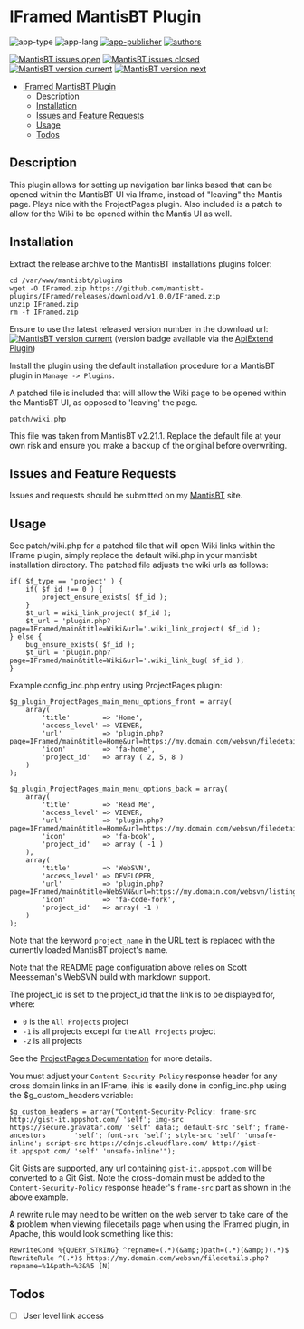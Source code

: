 # IFramed MantisBT Plugin

![app-type](https://img.shields.io/badge/category-mantisbt%20plugins-blue.svg)
![app-lang](https://img.shields.io/badge/language-php-blue.svg)
[![app-publisher](https://img.shields.io/badge/%20%20%F0%9F%93%A6%F0%9F%9A%80-app--publisher-e10000.svg)](https://github.com/spmeesseman/app-publisher)
[![authors](https://img.shields.io/badge/authors-scott%20meesseman-6F02B5.svg?logo=visual%20studio%20code)](https://github.com/spmeesseman)

[![MantisBT issues open](https://app1.spmeesseman.com/projects/plugins/ApiExtend/api/issues/countbadge/IFramed/open)](https://app1.spmeesseman.com/projects/set_project.php?project=IFramed&make_default=no&ref=bug_report_page.php)
[![MantisBT issues closed](https://app1.spmeesseman.com/projects/plugins/ApiExtend/api/issues/countbadge/IFramed/closed)](https://app1.spmeesseman.com/projects/set_project.php?project=IFramed&make_default=no&ref=bug_report_page.php)
[![MantisBT version current](https://app1.spmeesseman.com/projects/plugins/ApiExtend/api/versionbadge/IFramed/current)](https://app1.spmeesseman.com/projects/set_project.php?project=IFramed&make_default=no&ref=plugin.php?page=Releases/releases)
[![MantisBT version next](https://app1.spmeesseman.com/projects/plugins/ApiExtend/api/versionbadge/IFramed/next)](https://app1.spmeesseman.com/projects/set_project.php?project=IFramed&make_default=no&ref=plugin.php?page=Releases/releases)

- [IFramed MantisBT Plugin](#IFramed-MantisBT-Plugin)
  - [Description](#Description)
  - [Installation](#Installation)
  - [Issues and Feature Requests](#Issues-and-Feature-Requests)
  - [Usage](#Usage)
  - [Todos](#Todos)

## Description

This plugin allows for setting up navigation bar links based that can be opened within the MantisBT UI via Iframe, instead of "leaving" the Mantis page.  Plays nice with the ProjectPages plugin.  Also included is a patch to allow for the Wiki to be opened within the Mantis UI as well.

## Installation

Extract the release archive to the MantisBT installations plugins folder:

    cd /var/www/mantisbt/plugins
    wget -O IFramed.zip https://github.com/mantisbt-plugins/IFramed/releases/download/v1.0.0/IFramed.zip
    unzip IFramed.zip
    rm -f IFramed.zip

Ensure to use the latest released version number in the download url: [![MantisBT version current](https://app1.spmeesseman.com/projects/plugins/ApiExtend/api/versionbadge/IFramed/current)](https://app1.spmeesseman.com/projects) (version badge available via the [ApiExtend Plugin](https://github.com/mantisbt-plugins/ApiExtend))

Install the plugin using the default installation procedure for a MantisBT plugin in `Manage -> Plugins`.

A patched file is included that will allow the Wiki page to be opened within the MantisBT UI, as opposed to 'leaving' the page.

    patch/wiki.php

This file was taken from MantisBT v2.21.1. Replace the default file at your own risk and ensure you make a backup of the original before overwriting.

## Issues and Feature Requests

Issues and requests should be submitted on my [MantisBT](https://app1.spmeesseman.com/projects/set_project.php?project=ApiExtend&make_default=no&ref=bug_report_page.php) site.

## Usage

See patch/wiki.php for a patched file that will open Wiki links within the IFrame plugin, simply replace the default wiki.php in your mantisbt installation directory.  The patched file adjusts the wiki urls as follows:

    if( $f_type == 'project' ) {
        if( $f_id !== 0 ) {
            project_ensure_exists( $f_id );
        }
        $t_url = wiki_link_project( $f_id );
        $t_url = 'plugin.php?page=IFramed/main&title=Wiki&url='.wiki_link_project( $f_id );
    } else {
        bug_ensure_exists( $f_id );
        $t_url = 'plugin.php?page=IFramed/main&title=Wiki&url='.wiki_link_bug( $f_id );
    }

Example config_inc.php entry using ProjectPages plugin:

    $g_plugin_ProjectPages_main_menu_options_front = array(
        array(
            'title'        => 'Home',
            'access_level' => VIEWER,
            'url'          => 'plugin.php?page=IFramed/main&title=Home&url=https://my.domain.com/websvn/filedetails.php%3Frepname=pja%26path=%2Fproject_name%2Ftrunk%2FREADME.md%26usemime=1',
            'icon'         => 'fa-home',
            'project_id'   => array ( 2, 5, 8 )
        )
    );

    $g_plugin_ProjectPages_main_menu_options_back = array(
        array(
            'title'        => 'Read Me',
            'access_level' => VIEWER,
            'url'          => 'plugin.php?page=IFramed/main&title=Home&url=https://my.domain.com/websvn/filedetails.php%3Frepname=pja%26path=%2Fproject_name%2Ftrunk%2FREADME.md%26usemime=1',
            'icon'         => 'fa-book',
            'project_id'   => array ( -1 )
        ),
        array(
            'title'        => 'WebSVN',
            'access_level' => DEVELOPER,
            'url'          => 'plugin.php?page=IFramed/main&title=WebSVN&url=https://my.domain.com/websvn/listing.php%3Frepname=pja%26path=%2Fproject_name%2Ftrunk%2F',
            'icon'         => 'fa-code-fork',
            'project_id'   => array( -1 )
        )
    );

Note that the keyword `project_name` in the URL text is replaced with the currently loaded MantisBT project's name.

Note that the README page configuration above relies on Scott Meesseman's WebSVN build with markdown support.

The project_id is set to the project_id that the link is to be displayed for, where:

- `0` is the `All Projects` project
- `-1` is all projects except for the `All Projects` project
- `-2` is all projects

See the [ProjectPages Documentation](https://github.com/mantisbt-plugins/ProjectPages/blob/master/README.md) for more details.

You must adjust your `Content-Security-Policy` response header for any cross domain links in an IFrame, ihis is easily done in config_inc.php using the $g_custom_headers variable:

    $g_custom_headers = array("Content-Security-Policy: frame-src http://gist-it.appshot.com/ 'self'; img-src https://secure.gravatar.com/ 'self' data:; default-src 'self'; frame-ancestors       'self'; font-src 'self'; style-src 'self' 'unsafe-inline'; script-src https://cdnjs.cloudflare.com/ http://gist-it.appspot.com/ 'self' 'unsafe-inline'");

Git Gists are supported, any url containing `gist-it.appspot.com` will be converted to a Git Gist.  Note the cross-domain must be added to the `Content-Security-Policy` response header's `frame-src` part as shown in the above example.

A rewrite rule may need to be written on the web server to take care of the **&amp;** problem when viewing filedetails page when using the IFramed plugin, in Apache, this would look something like this:

    RewriteCond %{QUERY_STRING} ^repname=(.*)(&amp;)path=(.*)(&amp;)(.*)$
    RewriteRule ^(.*)$ https://my.domain.com/websvn/filedetails.php?repname=%1&path=%3&%5 [N]

## Todos

- [ ] User level link access

